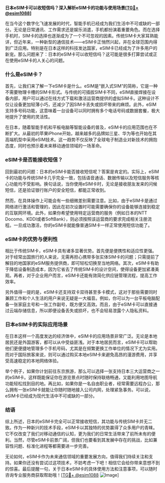 **日本eSIM卡可以收短信吗？深入解析eSIM卡的功能与使用场景[[TG💪+ @esim1088](https://t.me/s/esim1088)]**

在当今这个数字化飞速发展的时代，智能手机已经成为我们生活中不可或缺的一部分。无论是日常通讯、工作需求还是娱乐消遣，手机都扮演着重要角色。而在选择手机时，SIM卡的选择也逐渐成为了一个不可忽视的因素。传统SIM卡大家耳熟能详，但近年来，一种新型的通信技术——eSIM卡正悄然兴起，并在全球范围内得到广泛应用。特别是在日本这样的科技发达国家，eSIM卡已经成为了许多用户的新宠。那么问题来了：日本的eSIM卡可以收短信吗？这可能是很多打算尝试或正在使用eSIM卡的人关心的问题。

### 什么是eSIM卡？

首先，让我们来了解一下eSIM卡是什么。eSIM是“嵌入式SIM”的简称，它是一种不需要物理卡槽的SIM卡形式。与传统的可插拔SIM卡不同，eSIM直接焊接在设备内部，用户可以通过在线方式下载和激活运营商提供的虚拟SIM卡。这种设计不仅让设备更加轻薄小巧，还减少了因SIM卡丢失或损坏带来的麻烦。此外，eSIM支持多号码功能，这意味着一台设备可以同时拥有多个电话号码或数据套餐，极大地提升了使用的灵活性。

在日本，随着智能手机和平板电脑等智能设备的普及，eSIM卡的应用范围也在不断扩大。从最初的苹果iPhone开始，越来越多的品牌如三星、华为等也开始在其高端机型中采用eSIM技术。这一趋势不仅反映了全球电子制造业对新技术的拥抱态度，同时也预示着未来移动通信领域的一场革命。

### eSIM卡是否能接收短信？

回到最初的问题：日本的eSIM卡能否接收短信呢？答案是肯定的。实际上，eSIM卡的功能与传统SIM卡几乎完全一致，包括语音通话、数据传输以及短信服务等核心功能均不受影响。换句话说，当你使用eSIM卡时，无论是接收朋友发来的问候短信，还是验证银行账户的安全短信，都能正常收到。

然而，在具体操作上可能会有一些细微差别需要注意。比如，由于eSIM卡是通过网络进行激活和管理的，因此在初次设置时可能需要确保你的设备能够连接到稳定的互联网环境。此外，如果你希望使用特定运营商的服务（例如日本的NTT Docomo、KDDI或者SoftBank），则必须按照该运营商的要求完成相关注册流程。一旦成功激活，你的eSIM卡就能像普通SIM卡一样正常使用短信功能了。

### eSIM卡的优势与便利性

相比于传统SIM卡，eSIM卡具有诸多显著优势。首先便是便携性和适应性更强。对于经常出国旅行的人来说，无需再担心携带多张实体SIM卡的问题；只需提前了解目的地国家的eSIM服务提供商，即可轻松切换至当地网络。其次，eSIM卡有助于降低设备制造成本，因为它省去了传统SIM卡的设计空间，使得设备更加紧凑美观。再者，对于企业用户而言，eSIM卡还能有效简化供应链管理流程，提高工作效率。

另外值得一提的是，eSIM卡还支持双卡双待甚至多卡模式，这对于那些需要同时兼顾工作和个人生活的用户来说无疑是一大福音。例如，你可以为一台平板电脑配备一张家庭主号和一张工作副号，既方便又高效。而且，由于eSIM卡可以直接通过云端存储信息，所以即便设备丢失或损坏，也不会轻易泄露个人隐私资料。

### 日本eSIM卡的实际应用场景

在日本这样一个高度发达的经济体中，eSIM卡的应用场景非常广泛。无论是本地居民还是外国游客，都可以从中受益匪浅。对于本地居民而言，eSIM卡可以帮助他们更便捷地管理多个手机号码，尤其是在频繁更换工作单位的情况下尤为实用。而对于国际旅客来说，则可以通过购买本地eSIM卡来避免高昂的漫游费用，并享受高速稳定的本地网络体验。

举个例子，如果你计划前往东京旅游，那么可以选择一张支持日本三大运营商之一的eSIM卡。这样既能保证你在游览景点时随时保持联络畅通，又能利用地图导航功能轻松找到目的地。再比如，如果你是一名自由职业者，经常需要远程办公，那么拥有一张eSIM卡就能让你随时随地接入公司内网，处理紧急事务。可以说，eSIM卡已经成为现代生活中不可或缺的一部分。

### 结语

综上所述，日本的eSIM卡完全可以正常接收短信，其功能与传统SIM卡并无二致。作为一种新兴的技术手段，eSIM卡以其独特的优势赢得了众多用户的青睐。它不仅改变了我们对移动通信的认知，更为我们的日常生活带来了前所未有的便利。当然，尽管eSIM卡前景广阔，但我们也要看到其发展中存在的挑战，比如兼容性问题、标准化进程等都需要进一步完善。

无论如何，eSIM卡作为未来通信领域的重要发展方向，值得我们持续关注和支持。如果你还没有尝试过这项技术，不妨考虑一下吧！相信它会给你带来意想不到的惊喜。最后提醒一句，关于日本eSIM卡的具体使用方法和注意事项，可以随时咨询专业服务商获取帮助哦！[[TG💪+ @esim1088](https://t.me/s/esim1088) ![Image](https://i.postimg.cc/4NQfJmqS/Snipaste-2025-05-13-00-14-12.png)]